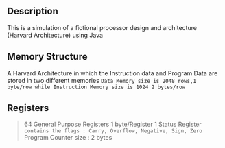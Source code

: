## Description 

This is a simulation of a fictional processor design and architecture (Harvard Architecture) using Java

## Memory Structure 

A Harvard Architecture in which the Instruction data and Program Data are stored in two different memories `Data Memory size is 2048 rows,1 byte/row while Instruction Memory size is 1024 2 bytes/row `

## Registers 
> 64 General Purpose Registers 1 byte/Register
> 1 Status Register `contains the flags : Carry, Overflow, Negative, Sign, Zero`
> Program Counter size : 2 bytes